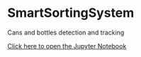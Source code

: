 # SmartSortingSystem
Cans and bottles detection and tracking

[Click here to open the Jupyter Notebook](untitled.ipynb)
